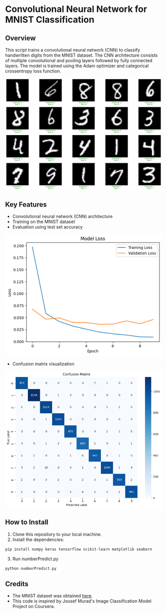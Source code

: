 # Convolutional Neural Network for MNIST Classification

## Overview
This script trains a convolutional neural network (CNN) to classify handwritten digits from the MNIST dataset. The CNN architecture consists of multiple convolutional and pooling layers followed by fully connected layers. The model is trained using the Adam optimizer and categorical crossentropy loss function.

![image of predictions](run_images/predictions.png)

## Key Features
- Convolutional neural network (CNN) architecture
- Training on the MNIST dataset
- Evaluation using test set accuracy

![image of model loss](run_images/model_loss.png)

- Confusion matrix visualization

![image of confusion matrix](run_images/confusion_matrix.png)

## How to Install
1. Clone this repository to your local machine.
2. Install the dependencies:
``` bash
pip install numpy keras tensorflow scikit-learn matplotlib seaborn
```
3. Run numberPredict.py
``` bash
python numberPredict.py
```

## Credits
- The MNIST dataset was obtained [here](https://storage.googleapis.com/tensorflow/tf-keras-datasets/mnist.npz).
- This code is inspired by Jousef Murad's Image Classification Model Project on Coursera.

